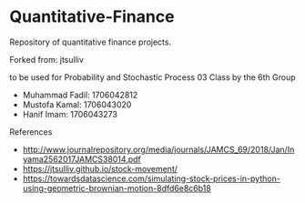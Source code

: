 # Quantitative-Finance
Repository of quantitative finance projects.

Forked from: jtsulliv

to be used for Probability and Stochastic Process 03 Class by the 6th Group
*  Muhammad Fadil: 1706042812
*  Mustofa Kamal: 1706043020
*  Hanif Imam: 1706043273

References
* http://www.journalrepository.org/media/journals/JAMCS_69/2018/Jan/Inyama2562017JAMCS38014.pdf
* https://jtsulliv.github.io/stock-movement/
* https://towardsdatascience.com/simulating-stock-prices-in-python-using-geometric-brownian-motion-8dfd6e8c6b18
